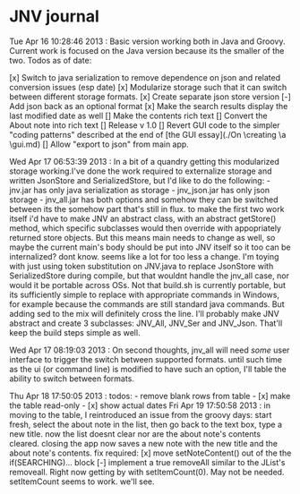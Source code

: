 JNV journal
===========
Tue Apr 16 10:28:46 2013 : Basic version working both in Java and Groovy. Current work is focused on the Java version because its the smaller of the two. Todos as of date:

[x] Switch to java serialization to remove dependence on json and related conversion issues (esp date)
[x] Modularize storage such that it can switch between different storage formats.
[x] Create separate json store version
[-] Add json back as an optional format
[x] Make the search results display the last modified date as well
[] Make the contents rich text
[] Convert the About note into rich text
[] Release v 1.0
[] Revert GUI code to the simpler "coding patterns" described at the end of [the GUI essay](./On \creating \a \gui.md)
[] Allow "export to json" from main app.
 
Wed Apr 17 06:53:39 2013 : In a bit of a quandry getting this modularized storage working.I've done the work required to externalize storage and written JsonStore and SerializedStore, but I'd like to do the following:
	- jnv.jar has only java serialization as storage
	- jnv_json.jar has only json storage
	- jnv_all.jar has both options and somehow they can be switched between
its the somehow part that's still in flux. to make the first two work itself i'd have to make JNV an abstract class, with an abstract getStore() method, which specific subclasses would then override with appopriately returned store objects. But this means main needs to change as well, so maybe the current main's body should be put into JNV itself so it too can be internalized? dont know. seems like a lot for too less a change. I'm toying with just using token substitution on JNV.java to replace JsonStore with SerializedStore during compile, but that wouldnt handle the jnv_all case, nor would it be portable across OSs. Not that build.sh is currently portable, but its sufficiently simple to replace with appropriate commands in Windows, for example because the commands are still standard java commands. But adding sed to the mix will definitely cross the line. I'll probably make JNV abstract and create 3 subclasses: JNV_All, JNV_Ser and JNV_Json. That'll keep the build steps simple as well.

Wed Apr 17 08:19:03 2013 : On second thoughts, jnv_all will need *some* user interface to trigger the switch between supported formats. until such time as the ui (or command line) is modified to have such an option, I'll table the ability to switch between formats.

Thu Apr 18 17:50:05 2013 : todos:
	- remove blank rows from table
	- [x] make the table read-only
	- [x] show actual dates
Fri Apr 19 17:50:58 2013 : in moving to the table, I reintroduced an issue from the groovy days: start fresh, select the about note in the list, then go back to the text box, type a new title. now the list doesnt clear nor are the about note's contents cleared. closing the app now saves a new note with the new title and the about note's contents. fix required:
	[x] move setNoteContent() out of the the if(SEARCHING)... block
	[-] implement a true removeAll similar to the JList's removeall. Right now getting by with setItemCount(0).
		May not be needed. setItemCount seems to work. we'll see.

